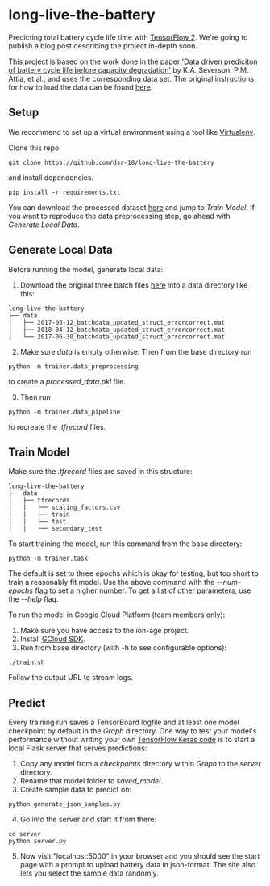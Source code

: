 # long-live-the-battery

Predicting total battery cycle life time with [TensorFlow 2](https://www.tensorflow.org/beta). We're going to publish a blog post describing the project in-depth soon.

This project is based on the work done in the paper ['Data driven prediciton of battery cycle life before capacity degradation'](https://www.nature.com/articles/s41560-019-0356-8) by K.A. Severson, P.M. Attia, et al., and uses the corresponding data set. The original instructions for how to load the data can be found [here](https://github.com/rdbraatz/data-driven-prediction-of-battery-cycle-life-before-capacity-degradation).


## Setup

We recommend to set up a virtual environment using a tool like [Virtualenv](https://virtualenv.pypa.io/en/latest/).

Clone this repo
```
git clone https://github.com/dsr-18/long-live-the-battery
```
and install dependencies.
```
pip install -r requirements.txt
```

You can download the processed dataset [here](https://github.com/dsr-18/long-live-the-battery-dataset) and jump to *Train Model*. If you want to reproduce the data preprocessing step, go ahead with *Generate Local Data*.


## Generate Local Data

Before running the model, generate local data:

1. Download the original three batch files [here](https://data.matr.io/1/projects/5c48dd2bc625d700019f3204) into a data directory like this:
```
long-live-the-battery
├── data
|   ├── 2017-05-12_batchdata_updated_struct_errorcorrect.mat
|   ├── 2018-04-12_batchdata_updated_struct_errorcorrect.mat
|   └── 2017-06-30_batchdata_updated_struct_errorcorrect.mat
```
2. Make sure *data* is empty otherwise. Then from the base directory run
```
python -m trainer.data_preprocessing
```
to create a *processed_data.pkl* file.

3. Then run
```
python -m trainer.data_pipeline
```
to recreate the *.tfrecord* files.


## Train Model

Make sure the *.tfrecord* files are saved in this structure:
```
long-live-the-battery
├── data
|   ├── tfrecords
|   |   ├── scaling_factors.csv
|   |   ├── train
|   |   ├── test
|   |   └── secondary_test
```
To start training the model, run this command from the base directory:
```
python -m trainer.task
```
The default is set to three epochs which is okay for testing, but too short to train a reasonably fit model. Use the above command with the *--num-epochs* flag to set a higher number. To get a list of other parameters, use the *--help* flag.

To run the model in Google Cloud Platform (team members only):
1. Make sure you have access to the ion-age project.
2. Install [GCloud SDK](https://cloud.google.com/sdk/docs/). 
3. Run from base directory (with -h to see configurable options):
```
./train.sh
```
Follow the output URL to stream logs.


## Predict

Every training run saves a TensorBoard logfile and at least one model checkpoint by default in the *Graph* directory. One way to test your model's performance without writing your own [TensorFlow Keras code](https://www.tensorflow.org/beta/guide/keras/training_and_evaluation) is to start a local Flask server that serves predictions:
1. Copy any model from a *checkpoints* directory within *Graph* to the *server* directory.
2. Rename that model folder to *saved_model*.
3. Create sample data to predict on:
```
python generate_json_samples.py
```
4. Go into the server and start it from there:
```
cd server
python server.py
```
5. Now visit "localhost:5000" in your browser and you should see the start page with a prompt to upload battery data in json-format. The site also lets you select the  sample data randomly.
